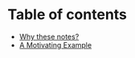# Table of contents

* [Why these notes?](README.md)
* [A Motivating Example](a-motivating-example.md)

